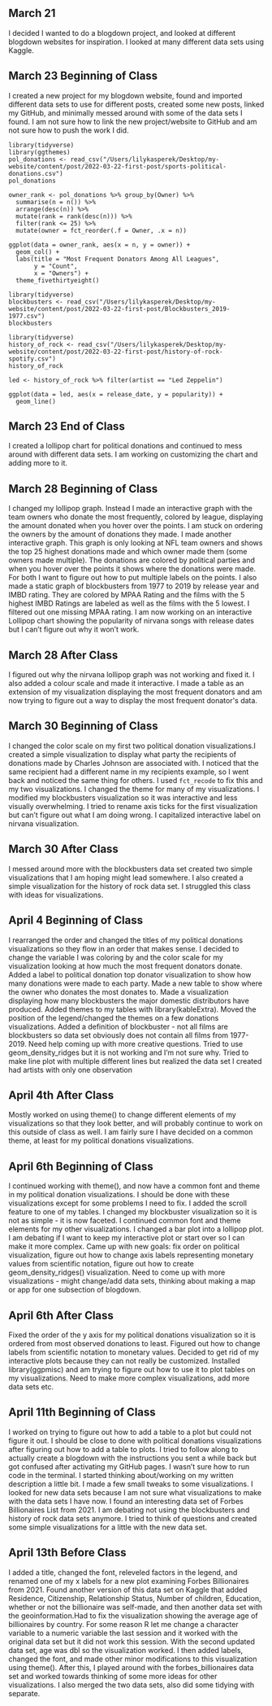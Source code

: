 ## March 21

I decided I wanted to do a blogdown project, and looked at different blogdown websites for inspiration. I looked at many different data sets using Kaggle. 

## March 23 Beginning of Class

I created a new project for my blogdown website, found and imported different data sets to use for different posts, created some new posts, linked my GitHub, and minimally messed around with some of the data sets I found. I am not sure how to link the new project/website to GitHub and am not sure how to push the work I did. 

```{r}
library(tidyverse)
library(ggthemes)
pol_donations <- read_csv("/Users/lilykasperek/Desktop/my-website/content/post/2022-03-22-first-post/sports-political-donations.csv")
pol_donations
```

```{r, message = FALSE, warning = FALSE, echo = FALSE}
owner_rank <- pol_donations %>% group_by(Owner) %>%
  summarise(n = n()) %>%
  arrange(desc(n)) %>%
  mutate(rank = rank(desc(n))) %>%
  filter(rank <= 25) %>%
  mutate(owner = fct_reorder(.f = Owner, .x = n))

ggplot(data = owner_rank, aes(x = n, y = owner)) +
  geom_col() +
  labs(title = "Most Frequent Donators Among All Leagues",
       y = "Count",
       x = "Owners") +
  theme_fivethirtyeight()
```

```{r}
library(tidyverse)
blockbusters <- read_csv("/Users/lilykasperek/Desktop/my-website/content/post/2022-03-22-first-post/Blockbusters_2019-1977.csv")
blockbusters

library(tidyverse)
history_of_rock <- read_csv("/Users/lilykasperek/Desktop/my-website/content/post/2022-03-22-first-post/history-of-rock-spotify.csv")
history_of_rock
```

```{r}
led <- history_of_rock %>% filter(artist == "Led Zeppelin")

ggplot(data = led, aes(x = release_date, y = popularity)) +
  geom_line() 
```

## March 23 End of Class

I created a lollipop chart for political donations and continued to mess around with different data sets. I am working on customizing the chart and adding more to it. 

## March 28 Beginning of Class 

I changed my lollipop graph. Instead I made an interactive graph with the team owners who donate the most frequently, colored by league, displaying the amount donated when you hover over the points. I am stuck on ordering the owners by the amount of donations they made. I made another interactive graph. This graph is only looking at NFL team owners and shows the top 25 highest donations made and which owner made them (some owners made multiple). The donations are colored by political parties and when you hover over the points it shows where the donations were made. For both I want to figure out how to put multiple labels on the points. I also made a static graph of blockbusters from 1977 to 2019 by release year and IMBD rating. They are colored by MPAA Rating and the films with the 5 highest IMBD Ratings are labeled as well as the films with the 5 lowest. I filtered out one missing MPAA rating. I am now working on an interactive Lollipop chart showing the popularity of nirvana songs with release dates but I can’t figure out why it won’t work. 

## March 28 After Class 

I figured out why the nirvana lollipop graph was not working and fixed it. I also added a colour scale and made it interactive. I made a table as an extension of my visualization displaying the most frequent donators and am now trying to figure out a way to display the most frequent donator's data. 

## March 30 Beginning of Class

I changed the color scale on my first two political donation visualizations.I created a simple visualization to display what party the recipients of donations made by Charles Johnson are associated with. I noticed that the same recipient had a different name in my recipients example, so I went back and noticed the same thing for others. I used ```fct_recode``` to fix this and my two visualizations. I changed the theme for many of my visualizations. I modified my blockbusters visualization so it was interactive and less visually overwhelming. I tried to rename axis ticks for the first visualization but can’t figure out what I am doing wrong. I capitalized interactive label on nirvana visualization. 

## March 30 After Class

I messed around more with the blockbusters data set created two simple visualizations that I am hoping might lead somewhere. I also created a simple visualization for the history of rock data set. I struggled this class with ideas for visualizations. 

## April 4 Beginning of Class

I rearranged the order and changed the titles of my political donations visualizations so they flow in an order that makes sense. I decided to change the variable I was coloring by and the color scale for my visualization looking at how much the most frequent donators donate. Added a label to political donation top donator visualization to show how many donations were made to each party. Made a new table to show where the owner who donates the most donates to. Made a visualization displaying how many blockbusters the major domestic distributors have produced. Added themes to my tables with library(kableExtra). Moved the position of the legend/changed the themes on a few donations visualizations. Added a definition of blockbuster - not all films are blockbusters so data set obviously does not contain all films from 1977-2019. Need help coming up with more creative questions. Tried to use geom_density_ridges but it is not working and I’m not sure why. Tried to make line plot with multiple different lines but realized the data set I created had artists with only one observation 

## April 4th After Class

Mostly worked on using theme() to change different elements of my visualizations so that they look better, and will probably continue to work on this outside of class as well. I am fairly sure I have decided on a common theme, at least for my political donations visualizations. 

## April 6th Beginning of Class 

I continued working with theme(), and now have a common font and theme in my political donation visualizations. I should be done with these visualizations except for some problems I need to fix. I added the scroll feature to one of my tables. I changed my blockbuster visualization so it is not as simple - it is now faceted. I continued common font and theme elements for my other visualizations. I changed a bar plot into a lollipop plot. I am debating if I want to keep my interactive plot or start over so I can make it more complex. Came up with new goals: fix order on political visualization, figure out how to change axis labels representing monetary values from scientific notation, figure out how to create geom_density_ridges() visualization. Need to come up with more visualizations - might change/add data sets, thinking about making a map or app for one subsection of blogdown. 

## April 6th After Class 

Fixed the order of the y axis for my political donations visualization so it is ordered from most observed donations to least. Figured out how to change labels from scientific notation to monetary values. Decided to get rid of my interactive plots because they can not really be customized. Installed library(ggpmisc) and am trying to figure out how to use it to plot tables on my visualizations. Need to make more complex visualizations, add more data sets etc. 

## April 11th Beginning of Class

I worked on trying to figure out how to add a table to a plot but could not figure it out. I should be close to done with political donations visualizations after figuring out how to add a table to plots. I tried to follow along to actually create a blogdown with the instructions you sent a while back but got confused after activating my GitHub pages. I wasn’t sure how to run code in the terminal. I started thinking about/working on my written description a little bit. I made a few small tweaks to some visualizations. I looked for new data sets because I am not sure what visualizations to make with the data sets I have now. I found an interesting data set of Forbes Billionaires List from 2021. I am debating not using the blockbusters and history of rock data sets anymore. I tried to think of questions and created some simple visualizations for a little with the new data set.  

## April 13th Before Class

I added a title, changed the font, releveled factors in the legend, and renamed one of my x labels for a new plot examining Forbes Billionaires from 2021. Found another version of this data set on Kaggle that added Residence, Citizenship, Relationship Status, Number of children, Education, whether or not the billionaire was self-made, and then another data set with the geoinformation.Had to fix the visualization showing the average age of billionaires by country. For some reason R let me change a character variable to a numeric variable the last session and it worked with the original data set but it did not work this session. With the second updated data set, age was dbl so the visualization worked. I then added labels, changed the font, and made other minor modifications to this visualization using theme(). After this, I played around with the forbes_billionaires data set and worked towards thinking of some more ideas for other visualizations. I also merged the two data sets, also did some tidying with separate. 
